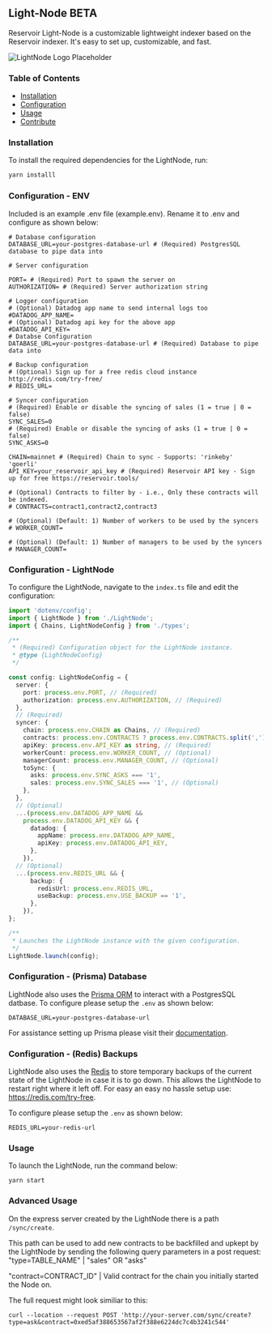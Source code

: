
## Light-Node BETA

Reservoir Light-Node is a customizable lightweight indexer based on the Reservoir indexer. It's easy to set up, customizable, and fast.

![LightNode Logo Placeholder](https://dashboard.reservoir.tools/reservoir.svg)
### Table of Contents
- [Installation](#installation)
- [Configuration](#configuration)
- [Usage](#usage)
- [Contribute](#contribute)

### Installation
To install the required dependencies for the LightNode, run:

```bash
yarn installl
```

### Configuration - ENV
Included is an example .env file (example.env). Rename it to .env and configure as shown below:
```
# Database configuration
DATABASE_URL=your-postgres-database-url # (Required) PostgresSQL database to pipe data into

# Server configuration

PORT= # (Required) Port to spawn the server on
AUTHORIZATION= # (Required) Server authorization string

# Logger configuration
# (Optional) Datadog app name to send internal logs too
#DATADOG_APP_NAME=
# (Optional) Datadog api key for the above app
#DATADOG_API_KEY=
# Databse Configuration
DATABASE_URL=your-postgres-database-url # (Required) Database to pipe data into

# Backup configuration
# (Optional) Sign up for a free redis cloud instance http://redis.com/try-free/
# REDIS_URL= 

# Syncer configuration
# (Required) Enable or disable the syncing of sales (1 = true | 0 = false)
SYNC_SALES=0 
# (Required) Enable or disable the syncing of asks (1 = true | 0 = false)
SYNC_ASKS=0

CHAIN=mainnet # (Required) Chain to sync - Supports: 'rinkeby' 'goerli'
API_KEY=your_reservoir_api_key # (Required) Reservoir API key - Sign up for free https://reservoir.tools/

# (Optional) Contracts to filter by - i.e., Only these contracts will be indexed. 
# CONTRACTS=contract1,contract2,contract3

# (Optional) (Default: 1) Number of workers to be used by the syncers
# WORKER_COUNT=

# (Optional) (Default: 1) Number of managers to be used by the syncers
# MANAGER_COUNT=
```

### Configuration - LightNode
To configure the LightNode, navigate to the `index.ts` file and edit the configuration: 
```typescript
import 'dotenv/config';
import { LightNode } from './LightNode';
import { Chains, LightNodeConfig } from './types';

/**
 * (Required) Configuration object for the LightNode instance.
 * @type {LightNodeConfig}
 */

const config: LightNodeConfig = {
  server: {
    port: process.env.PORT, // (Required)
    authorization: process.env.AUTHORIZATION, // (Required)
  },
  // (Required)
  syncer: {
    chain: process.env.CHAIN as Chains, // (Required)
    contracts: process.env.CONTRACTS ? process.env.CONTRACTS.split(',') : [], // (Optional)
    apiKey: process.env.API_KEY as string, // (Required)
    workerCount: process.env.WORKER_COUNT, // (Optional)
    managerCount: process.env.MANAGER_COUNT, // (Optional)
    toSync: {
      asks: process.env.SYNC_ASKS === '1',
      sales: process.env.SYNC_SALES === '1', // (Optional)
    },
  },
  // (Optional)
  ...(process.env.DATADOG_APP_NAME &&
    process.env.DATADOG_API_KEY && {
      datadog: {
        appName: process.env.DATADOG_APP_NAME,
        apiKey: process.env.DATADOG_API_KEY,
      },
    }),
  // (Optional)
  ...(process.env.REDIS_URL && {
      backup: {
        redisUrl: process.env.REDIS_URL,
        useBackup: process.env.USE_BACKUP == '1',
      },
    }),
};

/**
 * Launches the LightNode instance with the given configuration.
 */
LightNode.launch(config);


```
### Configuration - (Prisma) Database
LightNode also uses the [Prisma ORM](https://www.prisma.io) to interact with a PostgresSQL datbase.
To configure please setup the `.env` as shown below: 
```env
DATABASE_URL=your-postgres-database-url
```
For assistance setting up Prisma please visit their [documentation](https://www.prisma.io/docs).

### Configuration - (Redis) Backups
LightNode also uses the [Redis](https://www.redis.com) to store temporary backups of the current state of the LightNode in case it is to go down.
This allows the LightNode to restart right where it left off.
For easy an easy no hassle setup use: https://redis.com/try-free.

To configure please setup the `.env` as shown below: 
```env
REDIS_URL=your-redis-url
```

### Usage
To launch the LightNode, run the command below: 
```
yarn start
```

### Advanced Usage
On the express server created by the LightNode there is a path `/sync/create`.

This path can be used to add new contracts to be backfilled and upkept by the LightNode by sending the following query parameters in a post request:
"type=TABLE_NAME" | "sales" OR "asks"

"contract=CONTRACT_ID" | Valid contract for the chain you initially started the Node on.

The full request might look similiar to this: 

```
curl --location --request POST 'http://your-server.com/sync/create?type=ask&contract=0xed5af388653567af2f388e6224dc7c4b3241c544'
```
